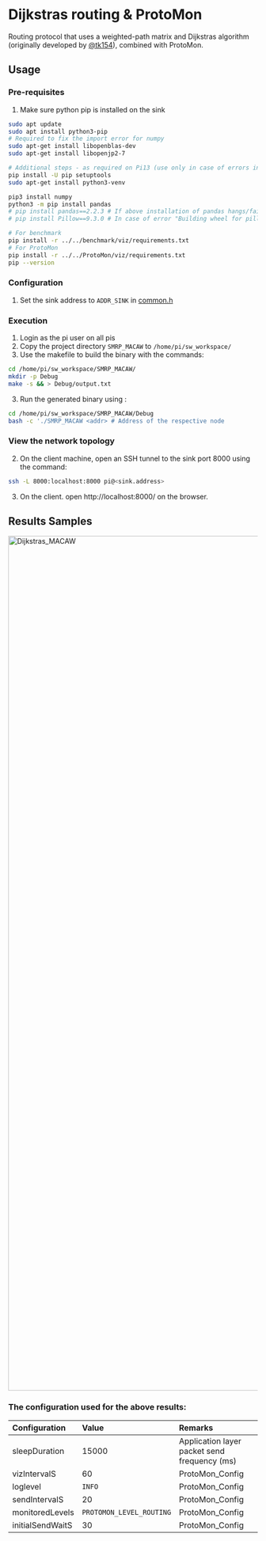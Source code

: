 # Dijkstras routing & ProtoMon
Routing protocol that uses a weighted-path matrix and Dijkstras algorithm (originally developed by [@tk154](https://github.com/tk154)), combined with ProtoMon. 

## Usage
### Pre-requisites
1. Make sure python pip is installed on the sink
```bash
sudo apt update
sudo apt install python3-pip
# Required to fix the import error for numpy
sudo apt-get install libopenblas-dev
sudo apt-get install libopenjp2-7

# Additional steps - as required on Pi13 (use only in case of errors in GUI logs)
pip install -U pip setuptools
sudo apt-get install python3-venv

pip3 install numpy
python3 -m pip install pandas
# pip install pandas==2.2.3 # If above installation of pandas hangs/fails
# pip install Pillow==9.3.0 # In case of error "Building wheel for pillow (pyproject.toml) did not run successfully."

# For benchmark
pip install -r ../../benchmark/viz/requirements.txt
# For ProtoMon
pip install -r ../../ProtoMon/viz/requirements.txt
pip --version
``` 

### Configuration
1. Set the sink address to `ADDR_SINK` in [common.h](common.h#L26)

### Execution
1. Login as the pi user on all pis
1. Copy the project directory `SMRP_MACAW` to `/home/pi/sw_workspace/` 
2. Use the makefile to build the binary with the commands:
```bash
cd /home/pi/sw_workspace/SMRP_MACAW/
mkdir -p Debug
make -s && > Debug/output.txt
```
3. Run the generated binary using :
```bash
cd /home/pi/sw_workspace/SMRP_MACAW/Debug
bash -c './SMRP_MACAW <addr> # Address of the respective node
```

### View the network topology
2. On the client machine, open an SSH tunnel to the sink port 8000 using the command:
```bash
ssh -L 8000:localhost:8000 pi@<sink.address>
```
3. On the client. open http://localhost:8000/ on the browser.

## Results Samples
<img width="1903" height="1728" alt="Dijkstras_MACAW" src="https://github.com/user-attachments/assets/3721ab56-c894-4497-befd-32fb18cc9509" />


### The configuration used for the above results:

| **Configuration** | **Value** | **Remarks** |
|:---|:---|:---|
| sleepDuration | 15000 | Application layer packet send frequency (ms) |
| vizIntervalS | 60 | ProtoMon_Config |
| loglevel | `INFO` | ProtoMon_Config |
| sendIntervalS | 20 | ProtoMon_Config |
| monitoredLevels | `PROTOMON_LEVEL_ROUTING` | ProtoMon_Config |
| initialSendWaitS | 30 | ProtoMon_Config |
